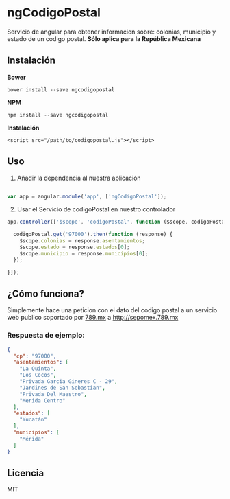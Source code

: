 # ngCodigoPostal

Servicio de angular para obtener informacion sobre: colonias, municipio y estado de un codigo postal. **Sólo aplica para la República Mexicana**

## Instalación

**Bower**
```
bower install --save ngcodigopostal
```

**NPM**
```
npm install --save ngcodigopostal
```

**Instalación**
```
<script src="/path/to/codigopostal.js"></script>
```

## Uso

1. Añadir la dependencia al nuestra aplicación

```javascript

var app = angular.module('app', ['ngCodigoPostal']);

```

2. Usar el Servicio de codigoPostal en nuestro controlador

```javascript
app.controller(['$scope', 'codigoPostal', function ($scope, codigoPostal) {

  codigoPostal.get('97000').then(function (response) {
    $scope.colonias = response.asentamientos;
    $scope.estado = response.estados[0];
    $scope.municipio = response.municipios[0];
  });

}]);
```
## ¿Cómo funciona?
Simplemente hace una peticion con el dato del codigo postal a un servicio web publico soportado por [789.mx](http://789.mx) a http://sepomex.789.mx

### Respuesta de ejemplo:

```json
{
  "cp": "97000",
  "asentamientos": [
    "La Quinta",
    "Los Cocos",
    "Privada Garcia Gineres C - 29",
    "Jardines de San Sebastian",
    "Privada Del Maestro",
    "Merida Centro"
  ],
  "estados": [
    "Yucatán"
  ],
  "municipios": [
    "Mérida"
  ]
}
```

## Licencia

MIT
